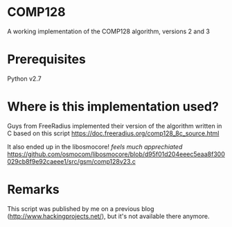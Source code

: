 # COMP128
A working implementation of the COMP128 algorithm, versions 2 and 3 

# Prerequisites
Python v2.7

# Where is this implementation used?
Guys from FreeRadius implemented their version of the algorithm written in C based on this script https://doc.freeradius.org/comp128_8c_source.html

It also ended up in the libosmocore! *feels much apprechiated*  https://github.com/osmocom/libosmocore/blob/d95f01d204eeec5eaa8f300029cb8f9e92caeee1/src/gsm/comp128v23.c

# Remarks
This script was published by me on a previous blog (http://www.hackingprojects.net/), but it's not available there anymore.
